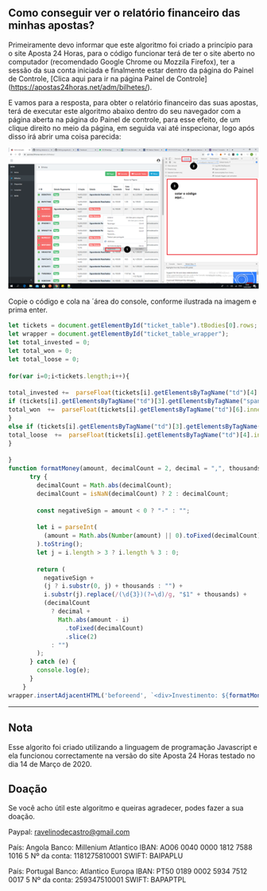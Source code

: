 ## Como conseguir ver o relatório financeiro das minhas apostas?
Primeiramente devo informar que este algoritmo foi criado a princípio para o site Aposta 24 Horas, para o código funcionar terá de ter o site aberto no computador (recomendado Google Chrome ou Mozzila Firefox), ter a sessão da sua conta iniciada e finalmente estar dentro da página do Painel de Controle, [Clica aqui para ir na página Painel de Controle] (https://apostas24horas.net/adm/bilhetes/).

E vamos para a resposta, para obter o relatório financeiro das suas apostas, terá de executar este algoritmo abaixo dentro do seu navegador com a página aberta na página do Painel de controle, para esse efeito, de um clique direito no meio da página, em seguida vai até inspecionar, logo após disso irá abrir uma coisa parecida:

![](Instruções.png)

Copie o código e cola na ´área do console, conforme ilustrada na imagem e prima enter.

```javascript
let tickets = document.getElementById("ticket_table").tBodies[0].rows;
let wrapper = document.getElementById("ticket_table_wrapper");
let total_invested = 0;
let total_won = 0;
let total_loose = 0;

for(var i=0;i<tickets.length;i++){

total_invested +=  parseFloat(tickets[i].getElementsByTagName("td")[4].innerHTML.replace(/\.|\Kz/g, ""));
if (tickets[i].getElementsByTagName("td")[3].getElementsByTagName("span")[0].innerHTML== "Venceu, Ganhador Pago"){
total_won  +=  parseFloat(tickets[i].getElementsByTagName("td")[6].innerHTML.replace(/\.|\Kz/g, ""));
}
else if (tickets[i].getElementsByTagName("td")[3].getElementsByTagName("span")[0].innerHTML== "Não Venceu"){
total_loose  +=  parseFloat(tickets[i].getElementsByTagName("td")[4].innerHTML.replace(/\.|\Kz/g, ""));
}

}
function formatMoney(amount, decimalCount = 2, decimal = ",", thousands = ".") {
      try {
        decimalCount = Math.abs(decimalCount);
        decimalCount = isNaN(decimalCount) ? 2 : decimalCount;

        const negativeSign = amount < 0 ? "-" : "";

        let i = parseInt(
          (amount = Math.abs(Number(amount) || 0).toFixed(decimalCount))
        ).toString();
        let j = i.length > 3 ? i.length % 3 : 0;

        return (
          negativeSign +
          (j ? i.substr(0, j) + thousands : "") +
          i.substr(j).replace(/(\d{3})(?=\d)/g, "$1" + thousands) +
          (decimalCount
            ? decimal +
              Math.abs(amount - i)
                .toFixed(decimalCount)
                .slice(2)
            : "")
        );
      } catch (e) {
        console.log(e);
      }
    }
wrapper.insertAdjacentHTML('beforeend', `<div>Investimento: ${formatMoney(total_invested)} Kz</div><div>Total ganho: ${formatMoney(total_won)} Kz</div><div>Total perdido: ${formatMoney(total_loose)} Kz</div><div>NOTA: este algoritimo foi por <a href="https://github.com7ravelinodecastro">Ravelino de Castro </a>, especialmente para o site Aposta 24 horas, e ela só mostra as estátisticas das últimos 30 apostas.`);
```

---
## Nota
Esse algorito foi criado utilizando a linguagem de programação Javascript e ela funcionou correctamente na versão do site Aposta 24 Horas testado no dia 14 de Março de 2020.

## Doação
Se você acho útil este algoritmo e queiras agradecer, podes fazer a sua doação.

Paypal: ravelinodecastro@gmail.com

País: Angola
Banco: Millenium Atlantico
IBAN: AO06 0040 0000 1812 7588 1016 5
Nº da conta: 1181275810001
SWIFT: BAIPAPLU

País: Portugal
Banco: Atlantico Europa
IBAN: PT50 0189 0002 5934 7512 0017 5
Nº da conta: 259347510001
SWIFT: BAPAPTPL
